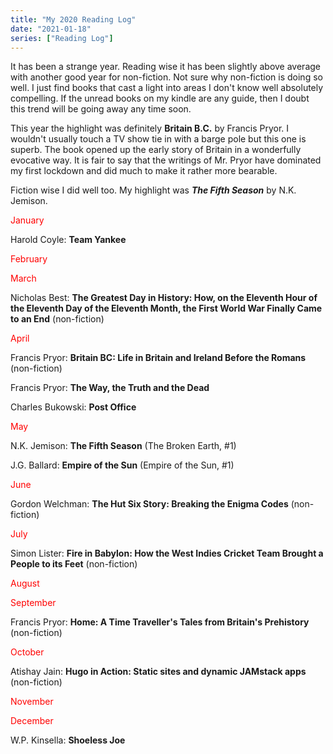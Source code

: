 ```yaml
---
title: "My 2020 Reading Log"
date: "2021-01-18"
series: ["Reading Log"]
---
```


It has been a strange year. Reading wise it has been slightly above average with another good year for non-fiction. Not sure why non-fiction is doing so well. I just find books that cast a light into areas I don't know well absolutely compelling. If the unread books on my kindle are any guide, then I doubt this trend will be going away any time soon.

This year the highlight was definitely **Britain B.C.** by Francis Pryor. I wouldn't usually touch a TV show tie in with a barge pole but this one is superb. The book opened up the early story of Britain in a wonderfully evocative way. It is fair to say that the writings of Mr. Pryor have dominated my first lockdown and did much to make it rather more bearable.

Fiction wise I did well too. My highlight was ***The Fifth Season*** by N.K. Jemison.

<span style="color: #ff0000;">January</span>

Harold Coyle: **Team Yankee**

<span style="color: #ff0000;">February</span>


<span style="color: #ff0000;">March</span>

Nicholas Best: **The Greatest Day in History: How, on the Eleventh Hour of the Eleventh Day of the Eleventh Month, the First World War Finally Came to an End** (non-fiction)

<span style="color: #ff0000;">April</span>

Francis Pryor: **Britain BC: Life in Britain and Ireland Before the Romans** (non-fiction)

Francis Pryor: **The Way, the Truth and the Dead**

Charles Bukowski: **Post Office**

<span style="color: #ff0000;">May</span>

N.K. Jemison: **The Fifth Season** (The Broken Earth, #1)

J.G. Ballard: **Empire of the Sun** (Empire of the Sun, #1)

<span style="color: #ff0000;">June</span>

Gordon Welchman: **The Hut Six Story: Breaking the Enigma Codes** (non-fiction)

<span style="color: #ff0000;">July</span>

Simon Lister: **Fire in Babylon: How the West Indies Cricket Team Brought a People to its Feet** (non-fiction)

<span style="color: #ff0000;">August</span>

<span style="color: #ff0000;">September</span>

Francis Pryor: **Home: A Time Traveller's Tales from Britain's Prehistory** (non-fiction)

<span style="color: #ff0000;">October</span>

Atishay Jain: **Hugo in Action: Static sites and dynamic JAMstack apps** (non-fiction)

<span style="color: #ff0000;">November</span>

<span style="color: #ff0000;">December</span>

W.P. Kinsella: **Shoeless Joe**
